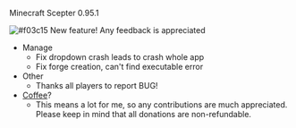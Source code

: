 Minecraft Scepter 0.95.1

![#f03c15](https://placehold.it/15/f03c15/000000?text=+) New feature! Any feedback is appreciated

* Manage
    - Fix dropdown crash leads to crash whole app 
    - Fix forge creation, can't find executable error
* Other
    - Thanks all players to report BUG!
* [Coffee](http://bit.ly/minecraftscepterdonation_en)?
    -  This means a lot for me, so any contributions are much appreciated. Please keep in mind that all donations are non-refundable.